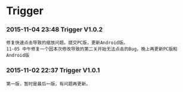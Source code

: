 
Trigger
===================================
### 2015-11-04 23:48           Trigger V1.0.2<br />
    修复快速点击导致的缩放问题。提交PC版，更新Android版。
    11-05 中午修复一个因本次修改导致的第二关开始无法点击的Bug，晚上再更新PC版和Android版

### 2015-11-02 22:37           Trigger V1.0.1<br />
    第一版，暂时是最后一版，有问题再更新。
